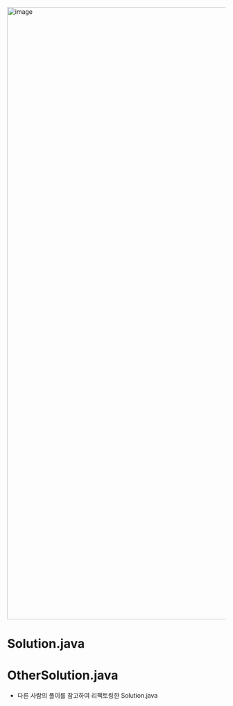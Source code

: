 <img width="1414" alt="image" src="https://user-images.githubusercontent.com/48542327/91649074-9c8c4600-eaaa-11ea-848a-fbee5a297e87.png">

# Solution.java


# OtherSolution.java
* 다른 사람의 풀이를 참고하여 리팩토링한 Solution.java
